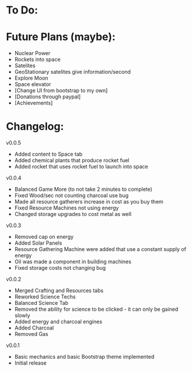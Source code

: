 # To Do:

# Future Plans (maybe):

- Nuclear Power
- Rockets into space
- Satelites
- GeoStationary satelites give information/second
- Explore Moon
- Space elevator
- [Change UI from bootstrap to my own]
- [Donations through paypal]
- [Achievements]


# Changelog:

v0.0.5
- Added content to Space tab
- Added chemical plants that produce rocket fuel
- Added rocket that uses rocket fuel to launch into space

v0.0.4
- Balanced Game More (to not take 2 minutes to complete)
- Fixed Wood/sec not counting charcoal use bug
- Made all resource gatherers increase in cost as you buy them
- Fixed Resource Machines not using energy
- Changed storage upgrades to cost metal as well

v0.0.3
- Removed cap on energy
- Added Solar Panels
- Resource Gathering Machine were added that use a constant supply of energy
- Oil was made a component in building machines
- Fixed storage costs not changing bug

v0.0.2
- Merged Crafting and Resources tabs
- Reworked Science Techs
- Balanced Science Tab
- Removed the ability for science to be clicked - it can only be gained slowly
- Added energy and charcoal engines
- Added Charcoal
- Removed Gas

v0.0.1
- Basic mechanics and basic Bootstrap theme implemented
- Initial release
